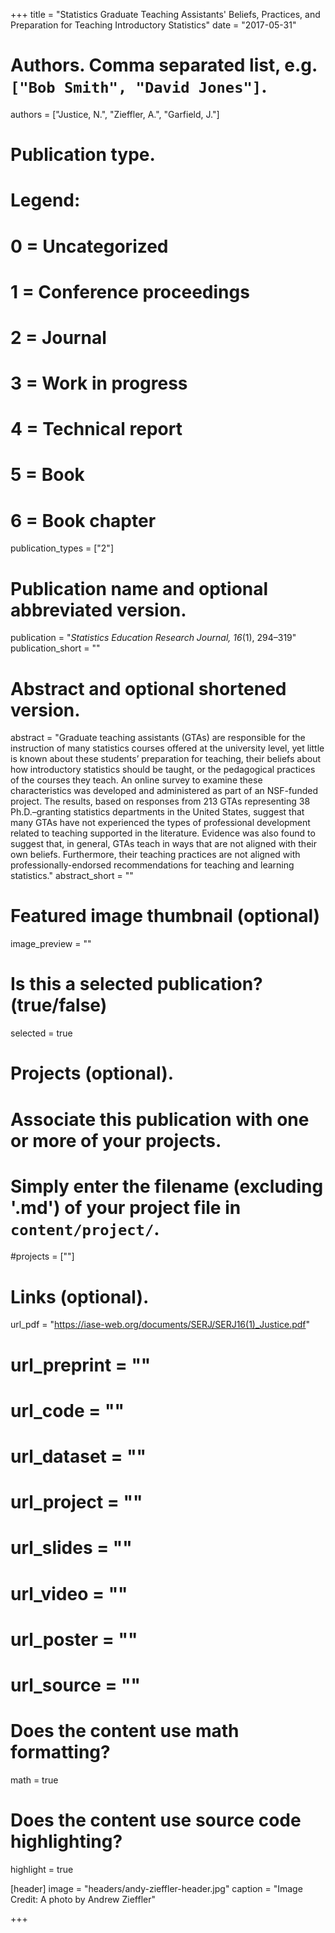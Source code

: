 +++
title = "Statistics Graduate Teaching Assistants' Beliefs, Practices, and Preparation for Teaching Introductory Statistics"
date = "2017-05-31"

# Authors. Comma separated list, e.g. `["Bob Smith", "David Jones"]`.
authors = ["Justice, N.", "Zieffler, A.", "Garfield, J."]

# Publication type.
# Legend:
# 0 = Uncategorized
# 1 = Conference proceedings
# 2 = Journal
# 3 = Work in progress
# 4 = Technical report
# 5 = Book
# 6 = Book chapter
publication_types = ["2"]

# Publication name and optional abbreviated version.
publication = "*Statistics Education Research Journal, 16*(1), 294&ndash;319"
publication_short = ""

# Abstract and optional shortened version.
abstract = "Graduate teaching assistants (GTAs) are responsible for the instruction of many statistics courses offered at the university level, yet little is known about these students’ preparation for teaching, their beliefs about how introductory statistics should be taught, or the pedagogical practices of the courses they teach. An online survey to examine these characteristics was developed and administered as part of an NSF-funded project. The results, based on responses from 213 GTAs representing 38 Ph.D.–granting statistics departments in the United States, suggest that many GTAs have not experienced the types of professional development related to teaching supported in the literature. Evidence was also found to suggest that, in general, GTAs teach in ways that are not aligned with their own beliefs. Furthermore, their teaching practices are not aligned with professionally-endorsed recommendations for teaching and learning statistics."
abstract_short = ""

# Featured image thumbnail (optional)
image_preview = ""

# Is this a selected publication? (true/false)
selected = true

# Projects (optional).
#   Associate this publication with one or more of your projects.
#   Simply enter the filename (excluding '.md') of your project file in `content/project/`.
#projects = [""]

# Links (optional).
url_pdf = "https://iase-web.org/documents/SERJ/SERJ16(1)_Justice.pdf"
# url_preprint = ""
# url_code = ""
# url_dataset = ""
# url_project = ""
# url_slides = ""
# url_video = ""
# url_poster = ""
# url_source = ""

# Does the content use math formatting?
math = true

# Does the content use source code highlighting?
highlight = true

[header]
image = "headers/andy-zieffler-header.jpg"
caption = "Image Credit: A photo by Andrew Zieffler"

+++

